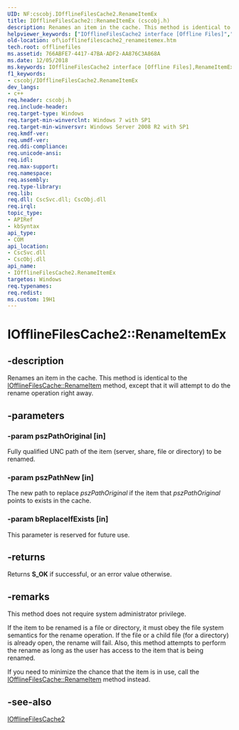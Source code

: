 ```yaml
---
UID: NF:cscobj.IOfflineFilesCache2.RenameItemEx
title: IOfflineFilesCache2::RenameItemEx (cscobj.h)
description: Renames an item in the cache. This method is identical to the IOfflineFilesCache::RenameItem method, except that it will attempt to do the rename operation right away.helpviewer_keywords: ["IOfflineFilesCache2 interface [Offline Files]","RenameItemEx method","IOfflineFilesCache2.RenameItemEx","IOfflineFilesCache2::RenameItemEx","RenameItemEx","RenameItemEx method [Offline Files]","RenameItemEx method [Offline Files]","IOfflineFilesCache2 interface","cscobj/IOfflineFilesCache2::RenameItemEx","of.iofflinefilescache2_renameitemex"]
old-location: of\iofflinefilescache2_renameitemex.htm
tech.root: offlinefiles
ms.assetid: 766ABFE7-4417-47BA-ADF2-AA876C3A868A
ms.date: 12/05/2018
ms.keywords: IOfflineFilesCache2 interface [Offline Files],RenameItemEx method, IOfflineFilesCache2.RenameItemEx, IOfflineFilesCache2::RenameItemEx, RenameItemEx, RenameItemEx method [Offline Files], RenameItemEx method [Offline Files],IOfflineFilesCache2 interface, cscobj/IOfflineFilesCache2::RenameItemEx, of.iofflinefilescache2_renameitemex
f1_keywords:
- cscobj/IOfflineFilesCache2.RenameItemEx
dev_langs:
- c++
req.header: cscobj.h
req.include-header: 
req.target-type: Windows
req.target-min-winverclnt: Windows 7 with SP1
req.target-min-winversvr: Windows Server 2008 R2 with SP1
req.kmdf-ver: 
req.umdf-ver: 
req.ddi-compliance: 
req.unicode-ansi: 
req.idl: 
req.max-support: 
req.namespace: 
req.assembly: 
req.type-library: 
req.lib: 
req.dll: CscSvc.dll; CscObj.dll
req.irql: 
topic_type:
- APIRef
- kbSyntax
api_type:
- COM
api_location:
- CscSvc.dll
- CscObj.dll
api_name:
- IOfflineFilesCache2.RenameItemEx
targetos: Windows
req.typenames: 
req.redist: 
ms.custom: 19H1
---
```


# IOfflineFilesCache2::RenameItemEx


## -description


Renames an item in the cache. This method is identical to the <a href="https://docs.microsoft.com/previous-versions/windows/desktop/api/cscobj/nf-cscobj-iofflinefilescache-renameitem">IOfflineFilesCache::RenameItem</a> method, except that it will attempt to do the rename operation right away. 


## -parameters




### -param pszPathOriginal [in]

Fully qualified UNC path of the item (server, share, file or directory) to be renamed.


### -param pszPathNew [in]

The new path to replace <i>pszPathOriginal</i> if the item that  <i>pszPathOriginal</i> points to exists in the cache.


### -param bReplaceIfExists [in]

This parameter is reserved for future use.


## -returns



Returns <b>S_OK</b> if successful, or an error value otherwise.




## -remarks



This method does not require system administrator privilege.

If the item to be renamed is a file or directory, it must obey the file system semantics for the rename operation. If the file or a child file (for a directory) is already open, the rename will fail. Also, this method attempts to perform the rename as long as the user has access to the item that is being renamed.

If you need to minimize the chance that the item is in use, call the <a href="https://docs.microsoft.com/previous-versions/windows/desktop/api/cscobj/nf-cscobj-iofflinefilescache-renameitem">IOfflineFilesCache::RenameItem</a> method instead.




## -see-also




<a href="https://docs.microsoft.com/previous-versions/windows/desktop/api/cscobj/nn-cscobj-iofflinefilescache2">IOfflineFilesCache2</a>
 

 


